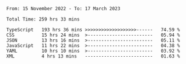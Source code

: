 <!-- <div align="center">
  
  ![](https://raw.githubusercontent.com/iaizawa0623/github-stats/master/generated/overview.svg#gh-dark-mode-only)
  ![](https://raw.githubusercontent.com/iaizawa0623/github-stats/master/generated/overview.svg#gh-light-mode-only)
  ![](https://raw.githubusercontent.com/iaizawa0623/github-stats/master/generated/languages.svg#gh-dark-mode-only)
  ![](https://raw.githubusercontent.com/iaizawa0623/github-stats/master/generated/languages.svg#gh-light-mode-only)

</div> -->


<!--
<a href="https://github.com/anuraghazra/github-readme-stats">
  <img src="https://github-readme-stats.vercel.app/api?username=iaizawa0623&show_icons=true&count_private=true&theme=dracula&line_height=40" />
  <img src="https://github-readme-stats.vercel.app/api/top-langs/?username=iaizawa0623&count_private=true&theme=dracula" />
</a>

***
-->

<!--START_SECTION:waka-->

```text
From: 15 November 2022 - To: 17 March 2023

Total Time: 259 hrs 33 mins

TypeScript   193 hrs 36 mins >>>>>>>>>>>>>>>>>>>------   74.59 %
CSS          15 hrs 24 mins  >------------------------   05.94 %
JSON         13 hrs 16 mins  >------------------------   05.11 %
JavaScript   11 hrs 22 mins  >------------------------   04.38 %
YAML         10 hrs 10 mins  >------------------------   03.92 %
XML          4 hrs 13 mins   -------------------------   01.63 %
```

<!--END_SECTION:waka-->
